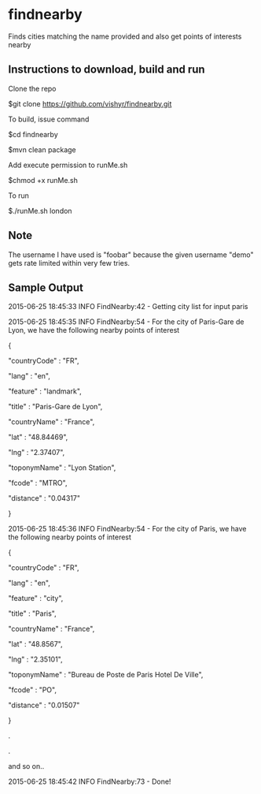 # findnearby
Finds cities matching the name provided and also get points of interests nearby

Instructions to download, build and run
------------
Clone the repo

$git clone https://github.com/vishyr/findnearby.git

To build, issue command

$cd findnearby

$mvn clean package

Add execute permission to runMe.sh

$chmod +x runMe.sh

To run 

$./runMe.sh london

Note
----
The username I have used is "foobar" because the given username "demo" gets rate limited within very few tries.

Sample Output
-------------
2015-06-25 18:45:33 INFO  FindNearby:42 - Getting city list for input paris

2015-06-25 18:45:35 INFO  FindNearby:54 - For the city of Paris-Gare de Lyon, we have the following nearby points of interest

{

  "countryCode" : "FR",
  
  "lang" : "en",
  
  "feature" : "landmark",
  
  "title" : "Paris-Gare de Lyon",
  
  "countryName" : "France",
  
  "lat" : "48.84469",
  
  "lng" : "2.37407",
  
  "toponymName" : "Lyon Station",
  
  "fcode" : "MTRO",
  
  "distance" : "0.04317"
  
}

2015-06-25 18:45:36 INFO  FindNearby:54 - For the city of Paris, we have the following nearby points of interest

{

  "countryCode" : "FR",
  
  "lang" : "en",
  
  "feature" : "city",
  
  "title" : "Paris",
  
  "countryName" : "France",
  
  "lat" : "48.8567",
  
  "lng" : "2.35101",
  
  "toponymName" : "Bureau de Poste de Paris Hotel De Ville",
  
  "fcode" : "PO",
  
  "distance" : "0.01507"
  
}

.

.

and so on..

2015-06-25 18:45:42 INFO  FindNearby:73 - Done!

